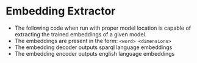 # Embedding Extractor

- The following code when run with proper model location is capable of extracting the trained embeddings of a given model.
- The embeddings are present in the form: `<word> <dimensions>`
- The embedding decoder outputs sparql language embeddings
- The embedding encoder outputs english language embeddings

